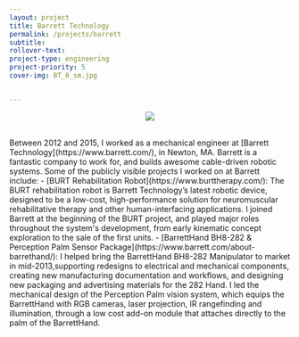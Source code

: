 ```yaml
---
layout: project
title: Barrett Technology
permalink: /projects/barrett
subtitle:
rollover-text:
project-type: engineering
project-priority: 5
cover-img: BT_0_sm.jpg


---
```

<p align="center">
<img src="/projects/barrett/BT_0.jpg" class="img-responsive" style="max-height: 400px;">
</p>

<br>
Between 2012 and 2015, I worked as a mechanical engineer at [Barrett Technology](https://www.barrett.com/), in Newton, MA. Barrett is a fantastic company to work for, and builds awesome cable-driven robotic systems. Some of the publicly visible projects I worked on at Barrett include:
- [BURT Rehabilitation Robot](https://www.burttherapy.com/): The BURT rehabilitation robot is Barrett Technology’s latest robotic device, designed to be a low-cost, high-performance solution for neuromuscular rehabilitative therapy and other human-interfacing applications. I joined Barrett at the beginning of the BURT project, and played major roles throughout the system's development, from early kinematic concept exploration to the sale of the first units.
- [BarrettHand BH8-282 & Perception Palm Sensor Package](https://www.barrett.com/about-barrethand/): I helped bring the BarrettHand BH8-282 Manipulator to market in mid-2013,supporting redesigns to electrical and mechanical components, creating new manufacturing documentation and workflows, and designing new packaging and advertising materials for the 282 Hand. I led the mechanical design of the Perception Palm vision system, which equips the BarrettHand with RGB cameras, laser projection, IR rangefinding and illumination, through a low cost add-on module that attaches directly to the palm of the BarrettHand.